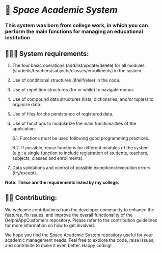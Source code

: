 # **🖖 _Space Academic System_**

### This system was born from college work, in which you can perform the main functions for managing an educational institution

## **👨🏻‍🚀 System requirements:**

1. The four basic operations (add/list/update/delete) for all modules (students/teachers/subjects/classes/enrollments) in the system.
2. Use of conditional structures (if/elif/else) in the code.
3. Use of repetition structures (for or while) to navigate menus
4. Use of compound data structures (lists, dictionaries, and/or tuples) to organize data.
5. Use of files for the persistence of registered data.
6. Use of functions to modularize the main functionalities of the application.

    6.1. Functions must be used following good programming practices.

    6.2. If possible, reuse functions for different modules of the system (e.g.: a single function to include registration of students, teachers, subjects, classes and enrollments).

7. Data validations and control of possible exceptions/execution errors (try/except).

**Note: These are the requirements listed by my college.**

## **🤝🏻 Contributing:**
We welcome contributions from the developer community to enhance the features, fix issues, and improve the overall functionality of the DelphiAppCustomers repository. Please refer to the contribution guidelines for more information on how to get involved.

We hope you find the Space Academic System repository useful for your academic management needs. Feel free to explore the code, raise issues, and contribute to make it even better. Happy coding!
